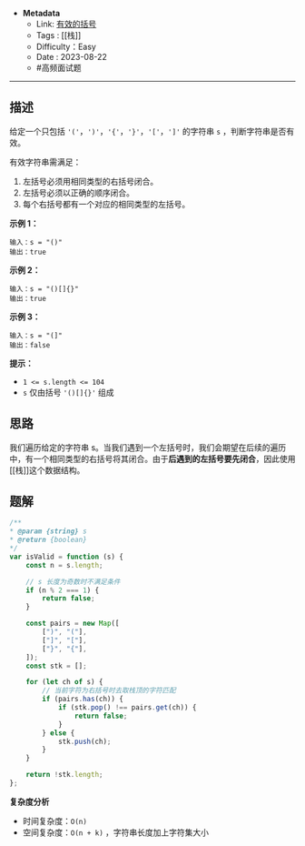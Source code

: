 - **Metadata**
	- Link:  [有效的括号](https://leetcode.cn/problems/valid-parentheses/description/ "https://leetcode.cn/problems/valid-parentheses/description/")
	- Tags : [[栈]]
	- Difficulty：Easy
	- Date : 2023-08-22
	- #高频面试题 
---

## 描述

给定一个只包括 `'('`，`')'`，`'{'`，`'}'`，`'['`，`']'` 的字符串 `s` ，判断字符串是否有效。

有效字符串需满足：

1. 左括号必须用相同类型的右括号闭合。
2. 左括号必须以正确的顺序闭合。
3. 每个右括号都有一个对应的相同类型的左括号。

**示例 1：**

```
输入：s = "()"
输出：true
```

**示例 2：**

```
输入：s = "()[]{}"
输出：true
```

**示例 3：**

```
输入：s = "(]"
输出：false
```

**提示：**

- `1 <= s.length <= 104`
- `s` 仅由括号 `'()[]{}'` 组成

## 思路

我们遍历给定的字符串 s。当我们遇到一个左括号时，我们会期望在后续的遍历中，有一个相同类型的右括号将其闭合。由于**后遇到的左括号要先闭合**，因此使用[[栈]]这个数据结构。

## 题解

```js
/**
* @param {string} s
* @return {boolean}
*/
var isValid = function (s) {
    const n = s.length;

    // s 长度为奇数时不满足条件
    if (n % 2 === 1) {
        return false;
    }

    const pairs = new Map([
        [")", "("],
        ["]", "["],
        ["}", "{"],
    ]);
    const stk = [];

    for (let ch of s) {
        // 当前字符为右括号时去取栈顶的字符匹配
        if (pairs.has(ch)) {
            if (stk.pop() !== pairs.get(ch)) {
                return false;
            }
        } else {
            stk.push(ch);
        }
    }

    return !stk.length;
};

```

**复杂度分析**

- 时间复杂度：`O(n)`
- 空间复杂度：`O(n + k)` ，字符串长度加上字符集大小
